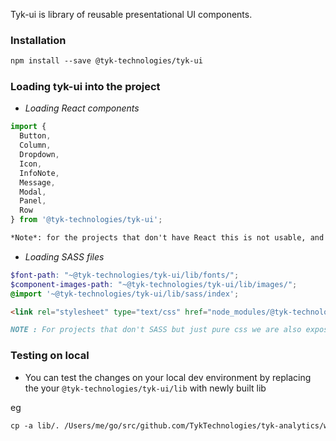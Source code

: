 Tyk-ui is library of reusable presentational UI components. 

### **Installation**

```html
npm install --save @tyk-technologies/tyk-ui
```

### **Loading tyk-ui into the project**


- *Loading React components*

```jsx static
import {
  Button,
  Column,
  Dropdown,
  Icon,
  InfoNote,
  Message,
  Modal,
  Panel,
  Row
} from '@tyk-technologies/tyk-ui';
```

```md
*Note*: for the projects that don't have React this is not usable, and we can use just the styling.
```


- *Loading SASS files*

```scss
$font-path: "~@tyk-technologies/tyk-ui/lib/fonts/";
$component-images-path: "~@tyk-technologies/tyk-ui/lib/images/";
@import '~@tyk-technologies/tyk-ui/lib/sass/index';
```

```html
<link rel="stylesheet" type="text/css" href="node_modules/@tyk-technologies/tyk-ui/tyk-ui.css">
```

```md
NOTE : For projects that don't SASS but just pure css we are also exposing the compiled styles.
```
### Testing on local 

- You can test the changes on your local dev environment by replacing the your `@tyk-technologies/tyk-ui/lib` with newly built lib 

eg 
```md
cp -a lib/. /Users/me/go/src/github.com/TykTechnologies/tyk-analytics/webclient/node_modules/@tyk-technologies/tyk-ui/lib
```
